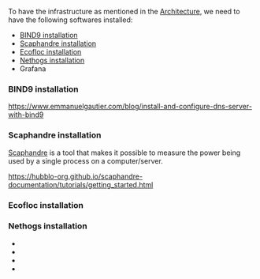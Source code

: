 To have the infrastructure as mentioned in the [Architecture](https://github.com/AFNIC/EcoDNS/edit/main/Prerequisites.md), we need to have the following softwares installed: 
 * [BIND9 installation]
 * [Scaphandre installation]
 * [Ecofloc installation]
 * [Nethogs installation]
 * Grafana

### BIND9 installation

https://www.emmanuelgautier.com/blog/install-and-configure-dns-server-with-bind9

### Scaphandre installation
[Scaphandre](https://github.com/hubblo-org/scaphandre) is a tool that makes it possible to measure the power being used by a single process on a computer/server.

https://hubblo-org.github.io/scaphandre-documentation/tutorials/getting_started.html

### Ecofloc installation


### Nethogs installation




 * [BIND9 installation]: #bind9-installation
 * [Scaphandre installation]: #scaphandre-installation
 * [Ecofloc installation]: #ecofloc-installation
 * [Nethogs installation]: #nethogs-installation
